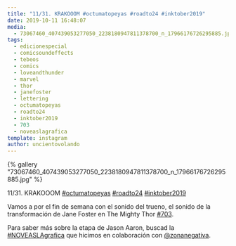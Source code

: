 ```yaml
---
title: "11/31. KRAKOOOM #octumatopeyas #roadto24 #inktober2019"
date: 2019-10-11 16:48:07
media: 
  - 73067460_407439053277050_2238180947811378700_n_17966176726295885.jpg
tags: 
  - edicionespecial
  - comicsoundeffects
  - tebeos
  - comics
  - loveandthunder
  - marvel
  - thor
  - janefoster
  - lettering
  - octumatopeyas
  - roadto24
  - inktober2019
  - 703
  - noveaslagrafica
template: instagram
author: uncientovolando
---
```


{% gallery "73067460_407439053277050_2238180947811378700_n_17966176726295885.jpg" %}

11/31. KRAKOOOM [#octumatopeyas](/tags/octumatopeyas) [#roadto24](/tags/roadto24) [#inktober2019](/tags/inktober2019)

Vamos a por el fin de semana con el sonido del trueno, el sonido de la transformación de Jane Foster en The Mighty Thor [#703](/tags/703).

Para saber más sobre la etapa de Jason Aaron, buscad la [#NOVEASLAgrafica](/tags/noveaslagrafica) que hicimos en colaboración con [@zonanegativa](https://instagram.com/zonanegativa).
